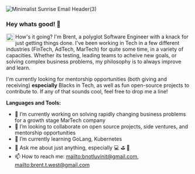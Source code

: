 ![Minimalist Sunrise Email Header(3)](https://user-images.githubusercontent.com/6893099/117157699-d07fdf80-ad8c-11eb-8b88-9a00b3c1c957.gif)

### Hey whats good! 👋

<a href="https://www.linkedin.com/in/brent-west-0a76244/">
  <img align="left" alt="Brent's LinkedIN" width="22px" src="https://raw.githubusercontent.com/peterthehan/peterthehan/master/assets/linkedin.svg" />
</a>



How's it going? I'm Brent, a polyglot Software Engineer with a knack for just getting things done. I've been working in Tech in a few different industries (FinTech, AdTech, MarTech) for quite some time, in a variety of capacities. Whether its testing, leading teams to acheive new goals, or solving complex business problems, my philosophy is to always improve and learn.

I'm currently looking for mentorship opportunities (both giving and receiving) **especially** Blacks in Tech, as well as fun open-source projects to contribute to. If any of that sounds cool, feel free to drop me a line!


**Languages and Tools:** 




- 🔭 I’m currently working on solving rapidly changing business problems for a growth stage MarTech company
- 👯 I’m looking to collaborate on open source projects, side ventures, and mentorship opportunities
- 🌱 I’m currently learning GoLang, Kubernetes 
- 💬 Ask me about just anything, especially 💻 ⛳ 🏀
- 📫 How to reach me: <mailto:bnotluvinit@gmail.com>, <mailto:brent.t.west@gmail.com>
<!--
**bnotluvinit/bnotluvinit** is a ✨ _special_ ✨ repository because its `README.md` (this file) appears on your GitHub profile.

Here are some ideas to get you started:






- 😄 Pronouns: ...
- ⚡ Fun fact: ...
-->


